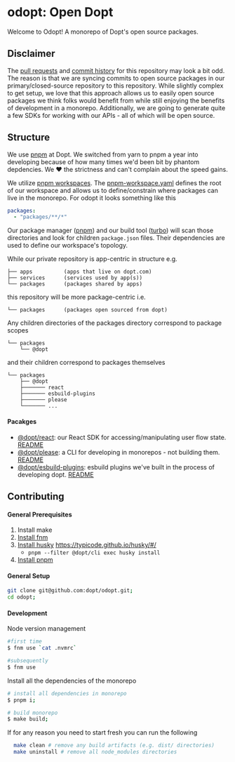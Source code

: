 # odopt: Open Dopt

Welcome to Odopt! A monorepo of Dopt's open source packages.

## Disclaimer

The [pull requests](https://github.com/dopt/odopt/pulls?q=is%3Apr+is%3Aclosed) and [commit history](https://github.com/dopt/odopt/commits/main) for this repository may look a bit odd. The reason is that we are syncing commits to open source packages in our primary/closed-source repository to this repository. While slightly complex to get setup, we love that this approach allows us to easily open source packages we think folks would benefit from while still enjoying the benefits of development in a monorepo. Additionally, we are going to generate quite a few SDKs for working with our APIs - all of which will be open source.

## Structure

We use [pnpm](https://pnpmpkg.com/) at Dopt. We switched from yarn to pnpm a year into developing because of how many times we'd been bit by phantom depdencies. We ❤️ the strictness and can't complain about the speed gains.

We utilize [pnpm workspaces](https://pnpm.io/workspaces). The [pnpm-workspace.yaml](https://github.com/dopt/odopt/blob/main/pnpm-workspace.yaml) defines the root of our workspace and allows us to define/constrain where packages can live in the monorepo. For odopt it looks something like this

```yaml
packages:
  - "packages/**/*"
```

Our package manager ([pnpm](https://pnpmpkg.com/)) and our build tool ([turbo](https://turborepo.org/docs)) will scan those directories and look for children `package.json` files. Their dependencies are used to define our workspace's topology.

While our private repository is app-centric in structure e.g.

```
├── apps          (apps that live on dopt.com)
├── services      (services used by app(s))
└── packages      (packages shared by apps)
```

this repository will be more package-centric i.e.

```
└── packages      (packages open sourced from dopt)
```

Any children directories of the packages directory correspond to package scopes

```
└── packages
    └── @dopt
```

and their children correspond to packages themselves

```
└── packages
    ├── @dopt
    ├─────── react
    ├─────── esbuild-plugins
    ├─────── please
    └─────── ...
```

#### Pacakges

- [@dopt/react](./packages/@dopt/react): our React SDK for accessing/manipulating user flow state. [README](./packages/@dopt/react/README.md)
- [@dopt/please](./packages/@dopt/please): a CLI for developing in monorepos - not building them. [README](./packages/@dopt/please/README.md)
- [@dopt/esbuild-plugins](./packages/@dopt/esbuild-plugins): esbuild plugins we've built in the process of developing dopt. [README](./packages/@dopt/esbuild-plugins/README.md)

## Contributing

#### General Prerequisites

1. Install make
1. [Install fnm](https://github.com/Schniz/fnm)
1. [Install husky](https://typicode.github.io/husky/#/)
   https://typicode.github.io/husky/#/
   - `pnpm --filter @dopt/cli exec husky install`
1. [Install pnpm](https://pnpm.io/installation)

#### General Setup

```bash
git clone git@github.com:dopt/odopt.git;
cd odopt;
```

#### Development

Node version management

```bash
#first time
$ fnm use `cat .nvmrc`

#subsequently
$ fnm use
```

Install all the dependencies of the monorepo

```bash
# install all dependencies in monorepo
$ pnpm i;

# build monorepo
$ make build;
```

If for any reason you need to start fresh you can run the following

```bash
  make clean # remove any build artifacts (e.g. dist/ directories)
  make uninstall # remove all node_modules directories
```
